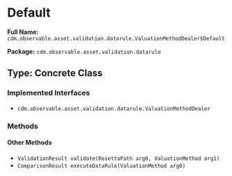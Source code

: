 # Default

**Full Name:** `cdm.observable.asset.validation.datarule.ValuationMethodDealer$Default`

**Package:** `cdm.observable.asset.validation.datarule`

## Type: Concrete Class

### Implemented Interfaces

- `cdm.observable.asset.validation.datarule.ValuationMethodDealer`

### Methods

#### Other Methods

- `ValidationResult validate(RosettaPath arg0, ValuationMethod arg1)`
- `ComparisonResult executeDataRule(ValuationMethod arg0)`

